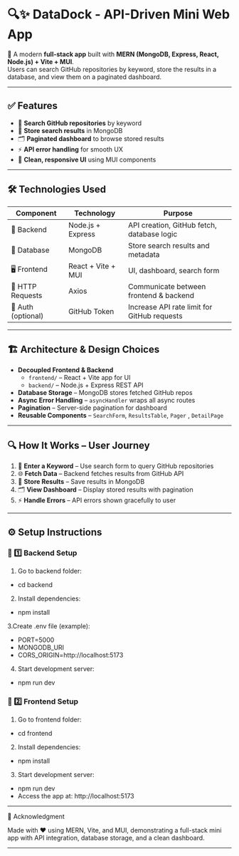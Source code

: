 # 🔍✨ DataDock - API-Driven Mini Web App  

🚀 A modern **full-stack app** built with **MERN (MongoDB, Express, React, Node.js) + Vite + MUI**.  
Users can search GitHub repositories by keyword, store the results in a database, and view them on a paginated dashboard.

---

## ✅ Features  

- 🔎 **Search GitHub repositories** by keyword  
- 💾 **Store search results** in MongoDB  
- 🗂️ **Paginated dashboard** to browse stored results  
- ⚡ **API error handling** for smooth UX  
- 🎨 **Clean, responsive UI** using MUI components

---

## 🛠️ Technologies Used  

| Component        | Technology          | Purpose                                     |
|------------------|-------------------|---------------------------------------------|
| 🧠 Backend       | Node.js + Express  | API creation, GitHub fetch, database logic  |
| 💾 Database      | MongoDB           | Store search results and metadata           |
| 🖥️ Frontend      | React + Vite + MUI | UI, dashboard, search form                  |
| 🔗 HTTP Requests | Axios             | Communicate between frontend & backend     |
| 🔐 Auth (optional)| GitHub Token      | Increase API rate limit for GitHub requests|

---

## 🏗️ Architecture & Design Choices  

- **Decoupled Frontend & Backend**  
  - `frontend/` – React + Vite app for UI  
  - `backend/` – Node.js + Express REST API  
- **Database Storage** – MongoDB stores fetched GitHub repos  
- **Async Error Handling** – `asyncHandler` wraps all async routes  
- **Pagination** – Server-side pagination for dashboard  
- **Reusable Components** – `SearchForm`, `ResultsTable`, `Pager` , `DetailPage` 

---

## 🔍 How It Works – User Journey  

1. 🔑 **Enter a Keyword** – Use search form to query GitHub repositories  
2. 🌐 **Fetch Data** – Backend fetches results from GitHub API  
3. 💾 **Store Results** – Save results in MongoDB  
4. 🗂️ **View Dashboard** – Display stored results with pagination  
5. ⚡ **Handle Errors** – API errors shown gracefully to user  

---

## ⚙️ Setup Instructions  

### 🔹 1️⃣ Backend Setup  

1. Go to backend folder:
- cd backend

2. Install dependencies:
- npm install

3.Create .env file (example):
- PORT=5000
- MONGODB_URI
- CORS_ORIGIN=http://localhost:5173

4. Start development server:
- npm run dev

### 🔹 2️⃣ Frontend Setup

1. Go to frontend folder:
- cd frontend

2. Install dependencies:
- npm install

3. Start development server:
- npm run dev
- Access the app at: http://localhost:5173

---

🙏 Acknowledgment

Made with ❤️ using MERN, Vite, and MUI, demonstrating a full-stack mini app with API integration, database storage, and a clean dashboard.

---